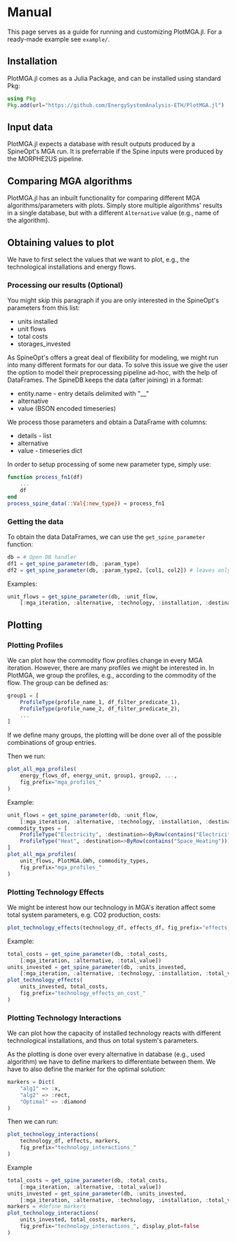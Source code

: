 # Manual

This page serves as a guide for running and customizing PlotMGA.jl. For a ready-made example see `example/`.

## Installation

PlotMGA.jl comes as a Julia Package, and can be installed using standard Pkg:
```julia
using Pkg
Pkg.add(url="https://github.com/EnergySystemAnalysis-ETH/PlotMGA.jl")
```

## Input data

PlotMGA.jl expects a database with result outputs produced by a SpineOpt's MGA run. It is preferrable if the Spine inputs were produced by the MORPHE2US pipeline.

## Comparing MGA algorithms

PlotMGA.jl has an inbuilt functionality for comparing different MGA algorithms/parameters with plots. Simply store multiple algorithms' results in a single database, but with a different `Alternative` value (e.g., name of the algorithm).

## Obtaining values to plot
We have to first select the values that we want to plot, e.g., the technological installations and energy flows.

### Processing our results (Optional)
You might skip this paragraph if you are only interested in the SpineOpt's parameters from this list:
- units installed
- unit flows
- total costs
- storages_invested

As SpineOpt's offers a great deal of flexibility for modeling, we might run into many different formats for our data. To solve this issue we give the user the option to model their preprocessing pipeline ad-hoc, with the help of DataFrames. The SpineDB keeps the data (after joining) in a format:
- entity.name - entry details delimited with "__"
- alternative
- value (BSON encoded timeseries)

We process those parameters and obtain a DataFrame with columns: 
- details - list
- alternative
- value - timeseries dict


In order to setup processing of some new parameter type, simply use:
```julia
function process_fn1(df)
    ...
    df
end
process_spine_data(::Val{:new_type}) = process_fn1
```
### Getting the data

To obtain the data DataFrames, we can use the  `get_spine_parameter` function:
```julia
db = # Open DB handler
df1 = get_spine_parameter(db, :param_type) 
df2 = get_spine_parameter(db, :param_type2, [col1, col2]) # leaves only the specified columns and sorts on them
```
Examples:
```julia
unit_flows = get_spine_parameter(db, :unit_flow, 
    [:mga_iteration, :alternative, :technology, :installation, :destination, :total_value])
```

## Plotting

### Plotting Profiles
We can plot how the commodity flow profiles change in every MGA iteration. However, there are many profiles we might be interested in. In PlotMGA, we group the profiles, e.g., according to the commodity of the flow.  The group can be defined as:
```julia
group1 = [
    ProfileType(profile_name_1, df_filter_predicate_1),
    ProfileType(profile_name_2, df_filter_predicate_2),
    ...
]
```
If we define many groups, the plotting will be done over all of the possible combinations of group entries.

Then we run:
```julia
plot_all_mga_profiles(
    energy_flows_df, energy_unit, group1, group2, ...,
    fig_prefix="mga_profiles_"
)
```
Example:
```julia
unit_flows = get_spine_parameter(db, :unit_flow, 
    [:mga_iteration, :alternative, :technology, :installation, :destination, :total_value])
commodity_types = [
    ProfileType("Electricity", :destination=>ByRow(contains("Electricity"))),
    ProfileType("Heat", :destination=>ByRow(contains("Space_Heating")))
]
plot_all_mga_profiles(
    unit_flows, PlotMGA.GWh, commodity_types,
    fig_prefix="mga_profiles_"
)
```
### Plotting Technology Effects
We might be interest how our technology in MGA's iteration affect some total system parameters, e.g. CO2 production, costs:
```julia
plot_technology_effects(technology_df, effects_df, fig_prefix="effects_")
```
Example:
```julia
total_costs = get_spine_parameter(db, :total_costs, 
    [:mga_iteration, :alternative, :total_value])
units_invested = get_spine_parameter(db, :units_invested, 
    [:mga_iteration, :alternative, :technology, :installation, :total_value])
plot_technology_effects(
    units_invested, total_costs, 
    fig_prefix="technology_effects_on_cost_"
)
```


### Plotting Technology Interactions
We can plot how the capacity of installed technology reacts with different technological installations, and thus on total system's parameters.

As the plotting is done over every alternative in database (e.g., used algorithm) we have to define markers to differentiate between them. We have to also define the marker for the optimal solution:
```julia
markers = Dict(
    "alg1" => :x,
    "alg2" => :rect,
    "Optimal" => :diamond
)
```

Then we can run:
```julia
plot_technology_interactions(
    technology_df, effects, markers, 
    fig_prefix="technology_interactions_"
)
```
Example
```julia
total_costs = get_spine_parameter(db, :total_costs, 
    [:mga_iteration, :alternative, :total_value])
units_invested = get_spine_parameter(db, :units_invested, 
    [:mga_iteration, :alternative, :technology, :installation, :total_value])
markers = #define markers
plot_technology_interactions(
    units_invested, total_costs, markers, 
    fig_prefix="technology_interactions_", display_plot=false
)
```
